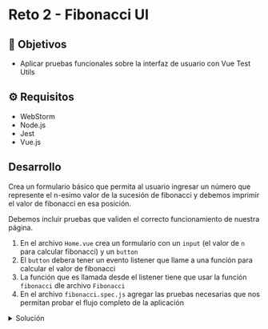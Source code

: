 # Reto 2 - Fibonacci UI

## :dart: Objetivos

- Aplicar pruebas funcionales sobre la interfaz de usuario con Vue Test Utils

## ⚙ Requisitos

- WebStorm
- Node.js
- Jest
- Vue.js

## Desarrollo

Crea un formulario básico que permita al usuario ingresar un número que represente el n-esimo valor de la sucesión de
fibonacci y debemos imprimir el valor de fibonacci en esa posición.

Debemos incluir pruebas que validen el correcto funcionamiento de nuestra página.

1. En el archivo `Home.vue` crea un formulario con un `input` (el valor de `n` para calcular fibonacci) y un `button`
2. El `button` debera tener un evento listener que llame a una función para calcular el valor de fibonacci
3. La función que es llamada desde el listener tiene que usar la función `fibonacci` dle archivo `Fibonacci`
4. En el archivo `fibonacci.spec.js` agregar las pruebas necesarias que nos permitan probar el flujo completo de la aplicación 

<details>
  <summary>Solución</summary>

1. Creamos un formulario con un `input` (el valor de `n` para calcular fibonacci) y un `button` que tiene un listener del evento click que llama a la función para calcular el valor de fibonacci

`Home.vue`

```javascript

<template>
  <div class="home">
    <input v-model="number" data-test-id="number-to-calculate-fibonacci">
    <p>El resultado es: <span data-test-id="result">{{ result }}</span></p>
    <button data-test-id="calculate-button" @click="calculateFibonacci">Calcular</button>
  </div>
</template>

<script>

import { fibonacci } from './Fibonacci';

export default {
  name: 'Home',
  data() {
    return {
      number: 0,
      result: null,
    };
  },
  methods: {
    calculateFibonacci() {
      this.result = fibonacci(this.number);
    },
  },
};
</script>


```

1. Creamos una prueba que monta nuestro componente, manda un valor a nuestro `input` y compara el valor obtenido contra el esperado

`fibonacci.spec.js`
```javascript

import {mount} from '@vue/test-utils';
import Home from '@/views/Home.vue';

describe('Fibonacci', () => {

    const build = () => {
        const wrapper = mount(Home, {});

        return {
            wrapper,
            numberToCalculateFibonacci: () => wrapper.find('[data-test-id="number-to-calculate-fibonacci"]'),
            calculateButton: () => wrapper.find('[data-test-id="calculate-button"]'),
            result: () => wrapper.find('[data-test-id="result"]'),

        };
    };

    it('renders fibonacci result for user input when user click calculateButton', async () => {
        const number = 6;
        const expectedResult = '8';
        const {numberToCalculateFibonacci, calculateButton, result} = build();

        await numberToCalculateFibonacci().setValue(number);
        await calculateButton().trigger('click');

        expect(result().text()).toMatch(expectedResult);
    });
});


```
</details>

